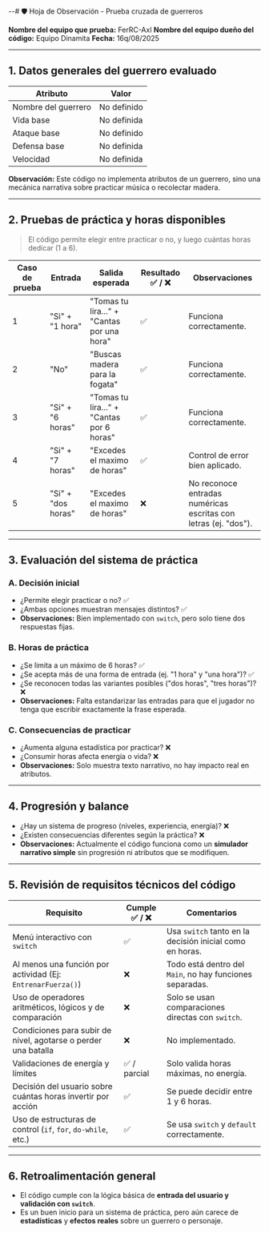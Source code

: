 
--# 🛡️ Hoja de Observación - Prueba cruzada de guerreros

**Nombre del equipo que prueba:** FerRC-Axl
**Nombre del equipo dueño del código:** Equipo Dinamita
**Fecha:** 16q/08/2025

---

## 1. Datos generales del guerrero evaluado

| Atributo            | Valor       |
| ------------------- | ----------- |
| Nombre del guerrero | No definido |
| Vida base           | No definida |
| Ataque base         | No definido |
| Defensa base        | No definida |
| Velocidad           | No definida |

**Observación:**
Este código no implementa atributos de un guerrero, sino una mecánica narrativa sobre practicar música o recolectar madera.

---

## 2. Pruebas de práctica y horas disponibles

> El código permite elegir entre practicar o no, y luego cuántas horas dedicar (1 a 6).

| Caso de prueba | Entrada            | Salida esperada                            | Resultado ✅ / ❌ | Observaciones                                                   |
| -------------- | ------------------ | ------------------------------------------ | --------------- | --------------------------------------------------------------- |
| 1              | "Si" + "1 hora"    | "Tomas tu lira..." + "Cantas por una hora" | ✅               | Funciona correctamente.                                         |
| 2              | "No"               | "Buscas madera para la fogata"             | ✅               | Funciona correctamente.                                         |
| 3              | "Si" + "6 horas"   | "Tomas tu lira..." + "Cantas por 6 horas"  | ✅               | Funciona correctamente.                                         |
| 4              | "Si" + "7 horas"   | "Excedes el maximo de horas"               | ✅               | Control de error bien aplicado.                                 |
| 5              | "Si" + "dos horas" | "Excedes el maximo de horas"               | ❌               | No reconoce entradas numéricas escritas con letras (ej. "dos"). |

---

## 3. Evaluación del sistema de práctica

### A. Decisión inicial

* ¿Permite elegir practicar o no? ✅
* ¿Ambas opciones muestran mensajes distintos? ✅
* **Observaciones:** Bien implementado con `switch`, pero solo tiene dos respuestas fijas.

### B. Horas de práctica

* ¿Se limita a un máximo de 6 horas? ✅
* ¿Se acepta más de una forma de entrada (ej. "1 hora" y "una hora")? ✅
* ¿Se reconocen todas las variantes posibles ("dos horas", "tres horas")? ❌
* **Observaciones:** Falta estandarizar las entradas para que el jugador no tenga que escribir exactamente la frase esperada.

### C. Consecuencias de practicar

* ¿Aumenta alguna estadística por practicar? ❌
* ¿Consumir horas afecta energía o vida? ❌
* **Observaciones:** Solo muestra texto narrativo, no hay impacto real en atributos.

---

## 4. Progresión y balance

* ¿Hay un sistema de progreso (niveles, experiencia, energía)? ❌
* ¿Existen consecuencias diferentes según la práctica? ❌
* **Observaciones:** Actualmente el código funciona como un **simulador narrativo simple** sin progresión ni atributos que se modifiquen.

---

## 5. Revisión de requisitos técnicos del código

| Requisito                                                      | Cumple ✅ / ❌ | Comentarios                                              |
| -------------------------------------------------------------- | ------------ | -------------------------------------------------------- |
| Menú interactivo con `switch`                                  | ✅            | Usa `switch` tanto en la decisión inicial como en horas. |
| Al menos una función por actividad (Ej: `EntrenarFuerza()`)    | ❌            | Todo está dentro del `Main`, no hay funciones separadas. |
| Uso de operadores aritméticos, lógicos y de comparación        | ❌            | Solo se usan comparaciones directas con `switch`.        |
| Condiciones para subir de nivel, agotarse o perder una batalla | ❌            | No implementado.                                         |
| Validaciones de energía y límites                              | ✅ / parcial  | Solo valida horas máximas, no energía.                   |
| Decisión del usuario sobre cuántas horas invertir por acción   | ✅            | Se puede decidir entre 1 y 6 horas.                      |
| Uso de estructuras de control (`if`, `for`, `do-while`, etc.)  | ✅            | Se usa `switch` y `default` correctamente.               |

---

## 6. Retroalimentación general

* El código cumple con la lógica básica de **entrada del usuario y validación con `switch`**.
* Es un buen inicio para un sistema de práctica, pero aún carece de **estadísticas** y **efectos reales** sobre un guerrero o personaje.
